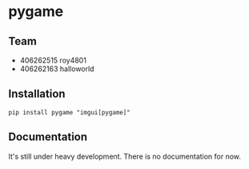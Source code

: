 # pygame

## Team

* 406262515 roy4801
* 406262163 halloworld

## Installation

```
pip install pygame "imgui[pygame]"
```

## Documentation

It's still under heavy development.
There is no documentation for now.